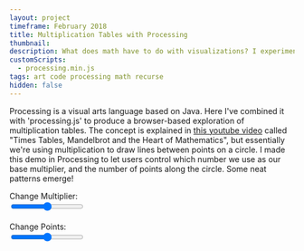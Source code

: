 ```yaml
---
layout: project
timeframe: February 2018
title: Multiplication Tables with Processing
thumbnail: 
description: What does math have to do with visualizations? I experimented with visual multiplication tables using Processing, a language similar to Java and used for browser rendering and writing code for LEDs.
customScripts:
  - processing.min.js
tags: art code processing math recurse
hidden: false
---
```


Processing is a visual arts language based on Java. Here I've combined it with 'processing.js' to produce a browser-based exploration of multiplication tables. The concept is explained in [this youtube video](https://www.youtube.com/watch?v=qhbuKbxJsk8&t=149s) called "Times Tables, Mandelbrot and the Heart of Mathematics", but essentially we're using multiplication to draw lines between points on a circle. I made this demo in Processing to let users control which number we use as our base multiplier, and the number of points along the circle. Some neat patterns emerge!

<!-- processing demo -->
<script type='text/javascript'>
function updateMultiplier(multiplier) {
  sketch = Processing.getInstanceById('sketchCanvas');
  sketch.updateMultiplier(multiplier);
}

function updatePoints(points) {
  sketch = Processing.getInstanceById('sketchCanvas');
  sketch.updatePoints(points);
}
</script>
<div class='grid grid--gut12 my36'>
  <div class='col col--12 txt-bold'>Change Multiplier:
    <div class='range range--black w300'>
      <input type='range' min='2' max='100' onInput='updateMultiplier(this.value)'>
    </div>
  </div>
  <br>
  <div class='col col--12 txt-bold'>Change Points:
    <div class='range range--black w300'>
      <input type='range' min='2' max='300' onInput='updatePoints(this.value)'>
    </div>
  </div>
  <div class='col col--12 align-center'>
    <canvas id='sketchCanvas' class='align-center' data-processing-sources='/assets/multiplier.pde'></canvas>
  </div>
</div>